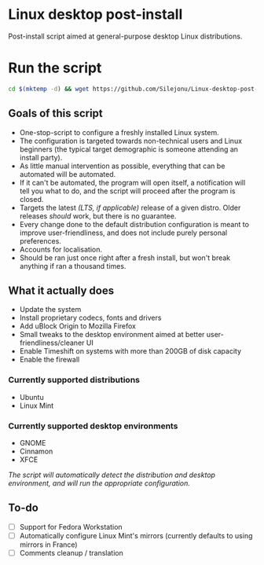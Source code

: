 # Linux desktop post-install
Post-install script aimed at general-purpose desktop Linux distributions.

# Run the script
```bash
cd $(mktemp -d) && wget https://github.com/Silejonu/Linux-desktop-post-install/archive/refs/heads/main.zip && unzip main.zip && cd Linux-desktop-post-install-main && bash ./linux_desktop_post-install.sh
```

## Goals of this script
- One-stop-script to configure a freshly installed Linux system.
- The configuration is targeted towards non-technical users and Linux beginners (the typical target demographic is someone attending an install party).
- As little manual intervention as possible, everything that can be automated will be automated.
- If it can't be automated, the program will open itself, a notification will tell you what to do, and the script will proceed after the program is closed.
- Targets the latest *(LTS, if applicable)* release of a given distro. Older releases *should* work, but there is no guarantee.
- Every change done to the default distribution configuration is meant to improve user-friendliness, and does not include purely personal preferences.
- Accounts for localisation.
- Should be ran just once right after a fresh install, but won't break anything if ran a thousand times.

## What it actually does
- Update the system
- Install proprietary codecs, fonts and drivers
- Add uBlock Origin to Mozilla Firefox
- Small tweaks to the desktop environment aimed at better user-friendliness/cleaner UI
- Enable Timeshift on systems with more than 200GB of disk capacity
- Enable the firewall

### Currently supported distributions
- Ubuntu
- Linux Mint

### Currently supported desktop environments
- GNOME
- Cinnamon
- XFCE

*The script will automatically detect the distribution and desktop environment, and will run the appropriate configuration.*

## To-do

- [ ] Support for Fedora Workstation
- [ ] Automatically configure Linux Mint's mirrors (currently defaults to using mirrors in France)
- [ ] Comments cleanup / translation
